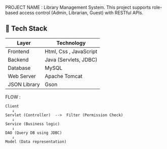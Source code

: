 PROJECT NAME : Library Management System. This project supports role-based access control (Admin, Librarian, Guest) with RESTful APIs.

## 🧱 Tech Stack

| Layer        | Technology                    |
|--------------|-------------------------------|
| Frontend     | Html, Css , JavaScript        |
| Backend      | Java (Servlets, JDBC)         |
| Database     | MySQL                         |
| Web Server   | Apache Tomcat                 |
| JSON Library | Gson                          |

FLOW :

```
Client 
   ↓
Servlet (Controller)  -->  Filter (Permission Check)
   ↓
Service (Business logic)
   ↓
DAO (Query DB using JDBC)
   ↓
Model (Data representation)
```